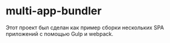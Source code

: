 # multi-app-bundler

Этот проект был сделан как пример сборки нескольких SPA приложений c помощью Gulp и webpack.
